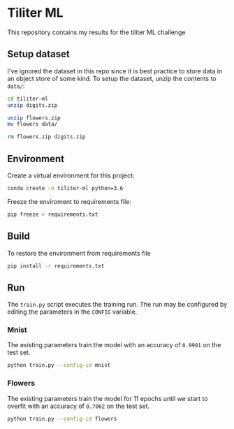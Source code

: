 # Tiliter ML

This repository contains my results for the tiliter ML challenge

## Setup dataset

I've ignored the dataset in this repo since it is best practice to store data in an object store of some kind. To setup
the dataset, unzip the contents to `data/`:

```bash
cd tiliter-ml
unzip digits.zip

unzip flowers.zip
mv flowers data/

rm flowers.zip digits.zip
```

## Environment

Create a virtual environment for this project:

```bash
conda create -n tiliter-ml python=3.6
```

Freeze the enviroment to requirements file:

```bash
pip freeze > requirements.txt
```

## Build

To restore the environment from requirements file

```bash
pip install -r requirements.txt
```

## Run

The `train.py` script executes the training run. The run may be configured by editing the parameters in the `CONFIG` variable.

### Mnist

The existing parameters train the model with an accuracy of `0.9901` on the test set.

```bash
python train.py --config-id mnist
```

### Flowers

The existing parameters train the model for 11 epochs until we start to overfit with an accuracy of `0.7002` on the test set.

```bash
python train.py --config-id flowers
```
